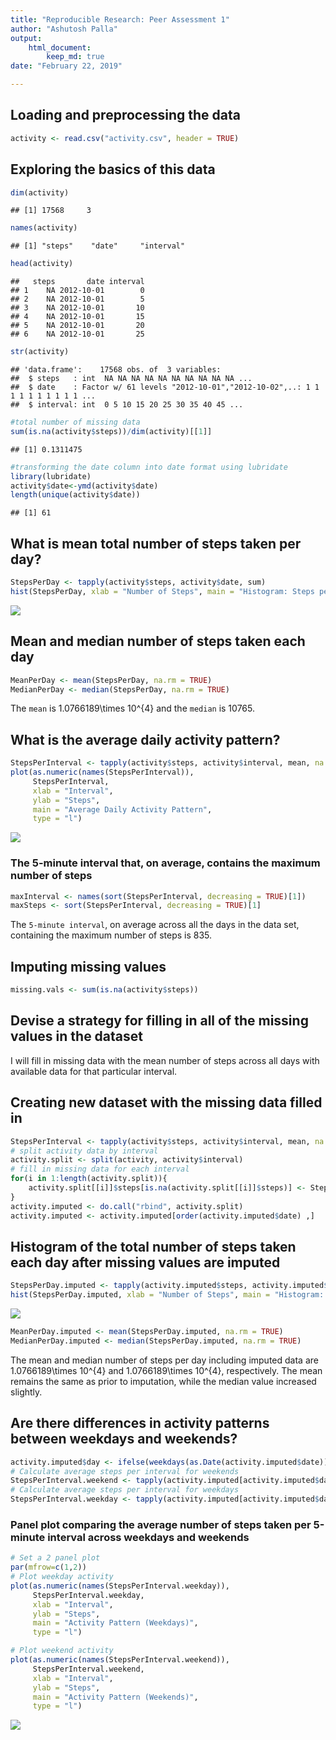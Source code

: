 ```yaml
---
title: "Reproducible Research: Peer Assessment 1"
author: "Ashutosh Palla"
output:
    html_document:
        keep_md: true 
date: "February 22, 2019"

---
```


## Loading and preprocessing the data

```r
activity <- read.csv("activity.csv", header = TRUE)
```
## Exploring the basics of this data

```r
dim(activity)
```

```
## [1] 17568     3
```

```r
names(activity)
```

```
## [1] "steps"    "date"     "interval"
```

```r
head(activity)
```

```
##   steps       date interval
## 1    NA 2012-10-01        0
## 2    NA 2012-10-01        5
## 3    NA 2012-10-01       10
## 4    NA 2012-10-01       15
## 5    NA 2012-10-01       20
## 6    NA 2012-10-01       25
```

```r
str(activity)
```

```
## 'data.frame':	17568 obs. of  3 variables:
##  $ steps   : int  NA NA NA NA NA NA NA NA NA NA ...
##  $ date    : Factor w/ 61 levels "2012-10-01","2012-10-02",..: 1 1 1 1 1 1 1 1 1 1 ...
##  $ interval: int  0 5 10 15 20 25 30 35 40 45 ...
```

```r
#total number of missing data
sum(is.na(activity$steps))/dim(activity)[[1]]
```

```
## [1] 0.1311475
```

```r
#transforming the date column into date format using lubridate
library(lubridate)
activity$date<-ymd(activity$date)
length(unique(activity$date))
```

```
## [1] 61
```
## What is mean total number of steps taken per day?

```r
StepsPerDay <- tapply(activity$steps, activity$date, sum)
hist(StepsPerDay, xlab = "Number of Steps", main = "Histogram: Steps per Day")
```

![](PA1_template_files/figure-html/unnamed-chunk-3-1.png)<!-- -->
## Mean and median number of steps taken each day

```r
MeanPerDay <- mean(StepsPerDay, na.rm = TRUE)
MedianPerDay <- median(StepsPerDay, na.rm = TRUE)
```
The `mean` is 1.0766189\times 10^{4} and the `median` is 10765.
## What is the average daily activity pattern?

```r
StepsPerInterval <- tapply(activity$steps, activity$interval, mean, na.rm = TRUE)
plot(as.numeric(names(StepsPerInterval)), 
     StepsPerInterval, 
     xlab = "Interval", 
     ylab = "Steps", 
     main = "Average Daily Activity Pattern", 
     type = "l")
```

![](PA1_template_files/figure-html/unnamed-chunk-5-1.png)<!-- -->
### The 5-minute interval that, on average, contains the maximum number of steps

```r
maxInterval <- names(sort(StepsPerInterval, decreasing = TRUE)[1])
maxSteps <- sort(StepsPerInterval, decreasing = TRUE)[1]
```
The `5-minute interval`, on average across all the days in the data set, containing the maximum number of steps is 835.
## Imputing missing values

```r
missing.vals <- sum(is.na(activity$steps))
```
## Devise a strategy for filling in all of the missing values in the dataset
I will fill in missing data with the mean number of steps across all days with available data for that particular interval.

## Creating new dataset with the missing data filled in

```r
StepsPerInterval <- tapply(activity$steps, activity$interval, mean, na.rm = TRUE)
# split activity data by interval
activity.split <- split(activity, activity$interval)
# fill in missing data for each interval
for(i in 1:length(activity.split)){
    activity.split[[i]]$steps[is.na(activity.split[[i]]$steps)] <- StepsPerInterval[i]
}
activity.imputed <- do.call("rbind", activity.split)
activity.imputed <- activity.imputed[order(activity.imputed$date) ,]
```
## Histogram of the total number of steps taken each day after missing values are imputed

```r
StepsPerDay.imputed <- tapply(activity.imputed$steps, activity.imputed$date, sum)
hist(StepsPerDay.imputed, xlab = "Number of Steps", main = "Histogram: Steps per Day (Imputed data)")
```

![](PA1_template_files/figure-html/unnamed-chunk-9-1.png)<!-- -->


```r
MeanPerDay.imputed <- mean(StepsPerDay.imputed, na.rm = TRUE)
MedianPerDay.imputed <- median(StepsPerDay.imputed, na.rm = TRUE)
```
The mean and median number of steps per day including imputed data are 1.0766189\times 10^{4} and 1.0766189\times 10^{4}, respectively. The mean remains the same as prior to imputation, while the median value increased slightly.
## Are there differences in activity patterns between weekdays and weekends?

```r
activity.imputed$day <- ifelse(weekdays(as.Date(activity.imputed$date)) == "Saturday" | weekdays(as.Date(activity.imputed$date)) == "Sunday", "weekend", "weekday")
# Calculate average steps per interval for weekends
StepsPerInterval.weekend <- tapply(activity.imputed[activity.imputed$day == "weekend" ,]$steps, activity.imputed[activity.imputed$day == "weekend" ,]$interval, mean, na.rm = TRUE)
# Calculate average steps per interval for weekdays
StepsPerInterval.weekday <- tapply(activity.imputed[activity.imputed$day == "weekday" ,]$steps, activity.imputed[activity.imputed$day == "weekday" ,]$interval, mean, na.rm = TRUE)
```
### Panel plot comparing the average number of steps taken per 5-minute interval across weekdays and weekends

```r
# Set a 2 panel plot
par(mfrow=c(1,2))
# Plot weekday activity
plot(as.numeric(names(StepsPerInterval.weekday)), 
     StepsPerInterval.weekday, 
     xlab = "Interval", 
     ylab = "Steps", 
     main = "Activity Pattern (Weekdays)", 
     type = "l")

# Plot weekend activity
plot(as.numeric(names(StepsPerInterval.weekend)), 
     StepsPerInterval.weekend, 
     xlab = "Interval", 
     ylab = "Steps", 
     main = "Activity Pattern (Weekends)", 
     type = "l")
```

![](PA1_template_files/figure-html/unnamed-chunk-12-1.png)<!-- -->
